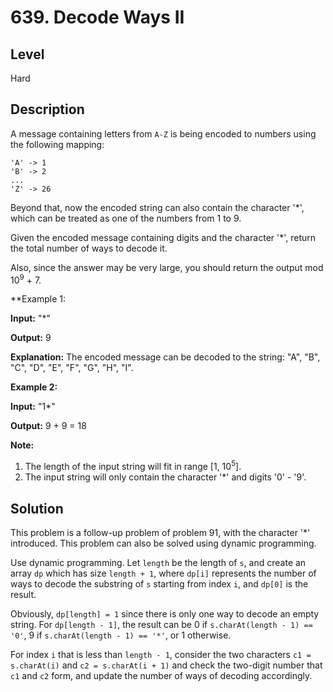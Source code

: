 # 639. Decode Ways II
## Level
Hard

## Description
A message containing letters from `A-Z` is being encoded to numbers using the following mapping:
```
'A' -> 1
'B' -> 2
...
'Z' -> 26
```
Beyond that, now the encoded string can also contain the character '*', which can be treated as one of the numbers from 1 to 9.

Given the encoded message containing digits and the character '*', return the total number of ways to decode it.

Also, since the answer may be very large, you should return the output mod 10<sup>9</sup> + 7.

**Example 1:

**Input:** "*"

**Output:** 9

**Explanation:** The encoded message can be decoded to the string: "A", "B", "C", "D", "E", "F", "G", "H", "I".

**Example 2:**

**Input:** "1*"

**Output:** 9 + 9 = 18

**Note:**

1. The length of the input string will fit in range [1, 10<sup>5</sup>].
2. The input string will only contain the character '*' and digits '0' - '9'.

## Solution
This problem is a follow-up problem of problem 91, with the character '*' introduced. This problem can also be solved using dynamic programming.

Use dynamic programming. Let `length` be the length of `s`, and create an array `dp` which has size `length + 1`, where `dp[i]` represents the number of ways to decode the substring of `s` starting from index `i`, and `dp[0]` is the result.

Obviously, `dp[length] = 1` since there is only one way to decode an empty string. For `dp[length - 1]`, the result can be 0 if `s.charAt(length - 1) == '0'`, 9 if `s.charAt(length - 1) == '*'`, or 1 otherwise.

For index `i` that is less than `length - 1`, consider the two characters `c1 = s.charAt(i)` and `c2 = s.charAt(i + 1)` and check the two-digit number that `c1` and `c2` form, and update the number of ways of decoding accordingly.
